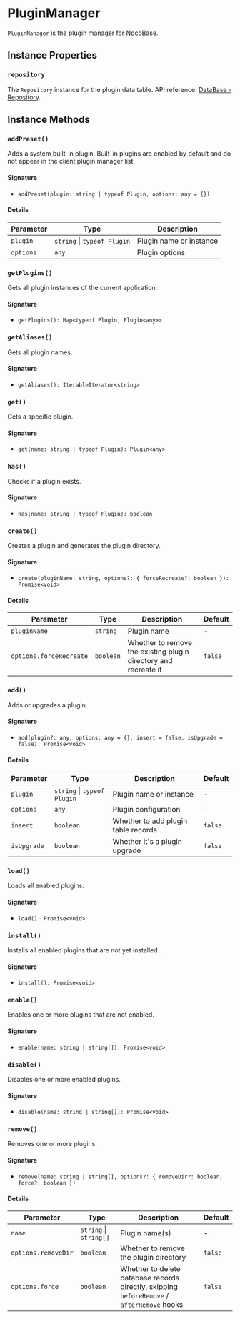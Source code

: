 # PluginManager

`PluginManager` is the plugin manager for NocoBase.

## Instance Properties

### `repository`

The `Repository` instance for the plugin data table. API reference: [DataBase - Repository](../database/repository.md).

## Instance Methods

### `addPreset()`

Adds a system built-in plugin. Built-in plugins are enabled by default and do not appear in the client plugin manager list.

#### Signature

- `addPreset(plugin: string | typeof Plugin, options: any = {})`

#### Details

| Parameter | Type                        | Description             |
| --------- | --------------------------- | ----------------------- |
| `plugin`  | `string` \| `typeof Plugin` | Plugin name or instance |
| `options` | `any`                       | Plugin options          |

### `getPlugins()`

Gets all plugin instances of the current application.

#### Signature

- `getPlugins(): Map<typeof Plugin, Plugin<any>>`

### `getAliases()`

Gets all plugin names.

#### Signature

- `getAliases(): IterableIterator<string>`

### `get()`

Gets a specific plugin.

#### Signature

- `get(name: string | typeof Plugin): Plugin<any>`

### `has()`

Checks if a plugin exists.

#### Signature

- `has(name: string | typeof Plugin): boolean`

### `create()`

Creates a plugin and generates the plugin directory.

#### Signature

- `create(pluginName: string, options?: { forceRecreate?: boolean }): Promise<void>`

#### Details

| Parameter               | Type      | Description                                                     | Default |
| ----------------------- | --------- | --------------------------------------------------------------- | ------- |
| `pluginName`            | `string`  | Plugin name                                                     | -       |
| `options.forceRecreate` | `boolean` | Whether to remove the existing plugin directory and recreate it | `false` |

### `add()`

Adds or upgrades a plugin.

#### Signature

- `add(plugin?: any, options: any = {}, insert = false, isUpgrade = false): Promise<void>`

#### Details

| Parameter   | Type                        | Description                         | Default |
| ----------- | --------------------------- | ----------------------------------- | ------- |
| `plugin`    | `string` \| `typeof Plugin` | Plugin name or instance             | -       |
| `options`   | `any`                       | Plugin configuration                | -       |
| `insert`    | `boolean`                   | Whether to add plugin table records | `false` |
| `isUpgrade` | `boolean`                   | Whether it's a plugin upgrade       | `false` |

### `load()`

Loads all enabled plugins.

#### Signature

- `load(): Promise<void>`

### `install()`

Installs all enabled plugins that are not yet installed.

#### Signature

- `install(): Promise<void>`

### `enable()`

Enables one or more plugins that are not enabled.

#### Signature

- `enable(name: string | string[]): Promise<void>`

### `disable()`

Disables one or more enabled plugins.

#### Signature

- `disable(name: string | string[]): Promise<void>`

### `remove()`

Removes one or more plugins.

#### Signature

- `remove(name: string | string[], options?: { removeDir?: boolean; force?: boolean })`

#### Details

| Parameter           | Type                   | Description                                                                                | Default |
| ------------------- | ---------------------- | ------------------------------------------------------------------------------------------ | ------- |
| `name`              | `string` \| `string[]` | Plugin name(s)                                                                             | -       |
| `options.removeDir` | `boolean`              | Whether to remove the plugin directory                                                     | `false` |
| `options.force`     | `boolean`              | Whether to delete database records directly, skipping `beforeRemove` / `afterRemove` hooks | `false` |
